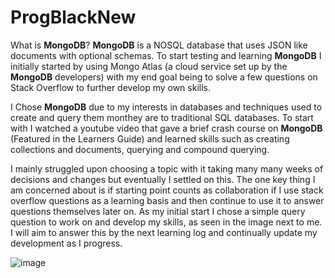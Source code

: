 # ProgBlackNew
What is **MongoDB**? **MongoDB** is a NOSQL database that uses JSON like documents with optional schemas. To start testing and learning **MongoDB** I initially started by using Mongo Atlas (a cloud service set up by the **MongoDB** developers) with my end goal being to solve a few questions on Stack Overflow to further develop my own skills.

I Chose **MongoDB** due to my interests in databases and techniques used to create and query them monthey are to traditional SQL databases. To start with I watched a youtube video that gave a brief crash course on **MongoDB** (Featured in the Learners Guide) and learned skills such as creating collections and documents, querying and compound querying.

I mainly struggled upon choosing a topic with it taking many many weeks of decisions and changes but eventually I settled on this. The one key thing I am concerned about is if starting point counts as collaboration if I use stack overflow questions as a learning basis and then continue to use it to answer questions themselves later on. 
As my initial start I chose a simple query question to work on and develop my skills, as seen in the image next to me. I will aim to answer this by the next learning log and continually update my development as I progress.

![image](https://user-images.githubusercontent.com/92587037/162043956-cf4c4300-e3f9-439f-8f31-aaaf3cee05d6.png)
